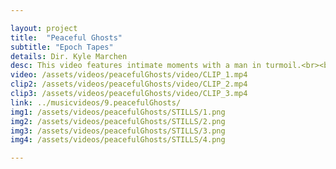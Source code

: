 ```yaml
---

layout: project
title:  "Peaceful Ghosts"
subtitle: "Epoch Tapes"
details: Dir. Kyle Marchen
desc: This video features intimate moments with a man in turmoil.<br><br>Through abstract imagery, we see the push and pull of a visceral struggle to overcome and move outwards. These themes tie into the tone set by the beautiful track, “Peaceful Ghosts”.<br><br>Our main goal was to create an emotion instead of a rigid narrative. That’s why the level of ambiguity in the video is integral. 
video: /assets/videos/peacefulGhosts/video/CLIP_1.mp4
clip2: /assets/videos/peacefulGhosts/video/CLIP_2.mp4
clip3: /assets/videos/peacefulGhosts/video/CLIP_3.mp4
link: ../musicvideos/9.peacefulGhosts/
img1: /assets/videos/peacefulGhosts/STILLS/1.png
img2: /assets/videos/peacefulGhosts/STILLS/2.png
img3: /assets/videos/peacefulGhosts/STILLS/3.png
img4: /assets/videos/peacefulGhosts/STILLS/4.png

---
```


